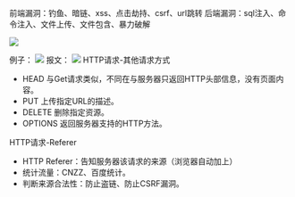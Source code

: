 前端漏洞：钓鱼、暗链、xss、点击劫持、csrf、url跳转
后端漏洞：sql注入、命令注入、文件上传、文件包含、暴力破解

![](https://img-blog.csdn.net/20180713125937232?watermark/2/text/aHR0cHM6Ly9ibG9nLmNzZG4ubmV0L3FxXzI5NDE5MDEz/font/5a6L5L2T/fontsize/400/fill/I0JBQkFCMA==/dissolve/70)

例子：
![](https://img-blog.csdn.net/20180713130024316?watermark/2/text/aHR0cHM6Ly9ibG9nLmNzZG4ubmV0L3FxXzI5NDE5MDEz/font/5a6L5L2T/fontsize/400/fill/I0JBQkFCMA==/dissolve/70)
报文：
![](https://img-blog.csdn.net/20180713130315361?watermark/2/text/aHR0cHM6Ly9ibG9nLmNzZG4ubmV0L3FxXzI5NDE5MDEz/font/5a6L5L2T/fontsize/400/fill/I0JBQkFCMA==/dissolve/70)
HTTP请求-其他请求方式
 - HEAD 与Get请求类似，不同在与服务器只返回HTTP头部信息，没有页面内容。
 - PUT 上传指定URL的描述。
 - DELETE 删除指定资源。
 - OPTIONS 返回服务器支持的HTTP方法。

HTTP请求-Referer
 - HTTP Referer：告知服务器该请求的来源（浏览器自动加上）
 - 统计流量：CNZZ、百度统计。
 - 判断来源合法性：防止盗链、防止CSRF漏洞。